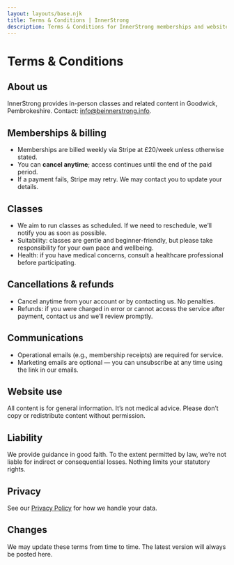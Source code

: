 ```yaml
---
layout: layouts/base.njk
title: Terms & Conditions | InnerStrong
description: Terms & Conditions for InnerStrong memberships and website.
---
```


# Terms & Conditions

## About us
InnerStrong provides in-person classes and related content in Goodwick, Pembrokeshire. Contact: [info@beinnerstrong.info](mailto:info@beinnerstrong.info).

## Memberships & billing
- Memberships are billed weekly via Stripe at £20/week unless otherwise stated.  
- You can **cancel anytime**; access continues until the end of the paid period.  
- If a payment fails, Stripe may retry. We may contact you to update your details.

## Classes
- We aim to run classes as scheduled. If we need to reschedule, we’ll notify you as soon as possible.  
- Suitability: classes are gentle and beginner-friendly, but please take responsibility for your own pace and wellbeing.  
- Health: if you have medical concerns, consult a healthcare professional before participating.

## Cancellations & refunds
- Cancel anytime from your account or by contacting us. No penalties.  
- Refunds: if you were charged in error or cannot access the service after payment, contact us and we’ll review promptly.

## Communications
- Operational emails (e.g., membership receipts) are required for service.  
- Marketing emails are optional — you can unsubscribe at any time using the link in our emails.

## Website use
All content is for general information. It’s not medical advice. Please don’t copy or redistribute content without permission.

## Liability
We provide guidance in good faith. To the extent permitted by law, we’re not liable for indirect or consequential losses. Nothing limits your statutory rights.

## Privacy
See our [Privacy Policy](/privacy) for how we handle your data.

## Changes
We may update these terms from time to time. The latest version will always be posted here.
